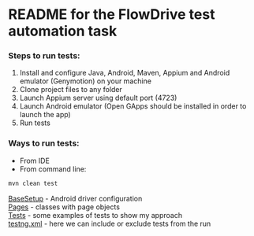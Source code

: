 # README for the FlowDrive test automation task


### Steps to run tests:

1) Install and configure Java, Android, Maven, Appium and Android emulator (Genymotion) on your machine
2) Clone project files to any folder
3) Launch Appium server using default port (4723)
4) Launch Android emulator (Open GApps should be installed in order to launch the app)
5) Run tests

### Ways to run tests:
- From IDE
- From command line:
```bash
mvn clean test
```

[BaseSetup](https://github.com/mikhail-sapozhnikov/theFloow-task/blob/master/src/main/java/com/thefloow/base/BaseSetup.java) - Android driver configuration  
[Pages](https://github.com/mikhail-sapozhnikov/theFloow-task/tree/master/src/main/java/com/thefloow/pages) - classes with page objects  
[Tests](https://github.com/mikhail-sapozhnikov/theFloow-task/tree/master/src/test/java/com/thefloow/flowdrivetest) - some examples of tests to show my approach  
[testng.xml](https://github.com/mikhail-sapozhnikov/theFloow-task/blob/master/src/test/resources/testng.xml) - here we can include or exclude tests from the run

